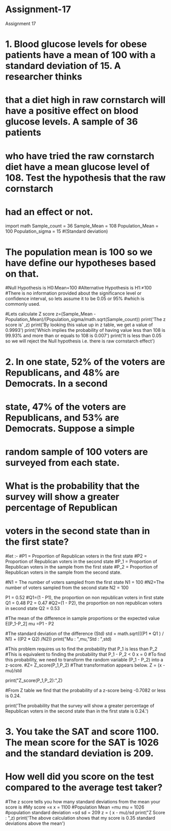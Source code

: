 # Assignment-17

Assignment 17

# 1. Blood glucose levels for obese patients have a mean of 100 with a standard deviation of 15. A researcher thinks 
# that a diet high in raw cornstarch will have a positive effect on blood glucose levels. A sample of 36 patients 
# who have tried the raw cornstarch diet have a mean glucose level of 108. Test the hypothesis that the raw cornstarch 
# had an effect or not.

import math
Sample_count = 36
Sample_Mean = 108
Population_Mean = 100
Population_sigma = 15 #(Standard deviation)

# The population mean is 100 so we have define our hypotheses based on that.
#Null Hypothesis is H0:Mean=100 
#Alternative Hypothesis is H1:≠100
#There is no information provided about the significance level or confidence interval, so lets assume it to be 0.05 or 95%
#which is commonly used.

#Lets calculate Z score
z=(Sample_Mean - Population_Mean)/(Population_sigma/math.sqrt(Sample_count))
print('The z score is' ,z)
print('By looking this value up in z table, we get a value of 0.9993')
print('Which implies the probability of having value less than 108 is 99.93% and more than or equals to 108 is 0.007')
print('It is less than 0.05 so we will reject the Null hypothesis i.e. there is raw cornstarch effect')

# 2. In one state, 52% of the voters are Republicans, and 48% are Democrats. In a second
# state, 47% of the voters are Republicans, and 53% are Democrats. Suppose a simple
# random sample of 100 voters are surveyed from each state.
# What is the probability that the survey will show a greater percentage of Republican
# voters in the second state than in the first state?

#let :-
#P1 = Proportion of Republican voters in the first state
#P2 = Proportion of Republican voters in the second state
#P_1 = Proportion of Republican voters in the sample from the first state
#P_2 = Proportion of Republican voters in the sample from the second state. 

#N1 = The number of voters sampled from the first state
N1 = 100
#N2=The number of voters sampled from the second state
N2 = 100

P1 = 0.52
#Q1=(1 - P1), the proportion on non republican voters in first state
Q1 = 0.48
P2 = 0.47
#Q2=(1 - P2), the proportion on non republican voters in second state
Q2 = 0.53

#The mean of the difference in sample proportions or the expected value E[P_1-P_2]
mu =P1 - P2

#The standard deviation of the difference (Std)
std = math.sqrt(((P1 * Q1 ) / N1) + ((P2 * Q2) /N2))
print("Mu : ",mu,"Std : ",std)

#This problem requires us to find the probability that P_1 is less than P_2
#This is equivalent to finding the probability that P_1 - P_2 < 0
x = 0
#To find this probability, we need to transform the random variable (P_1 - P_2) into a z-score. 
#Z= Z_score(P_1,P_2)
#That transformation appears below.
Z = (x - mu)/std

print("Z_score(P_1,P_2):",Z)

#From Z table we find that the probability of a z-score being -0.7082 or less is 0.24.

print('The probability that the survey will show a greater percentage of Republican voters in the second state than in the first state is 0.24.')

# 3. You take the SAT and score 1100. The mean score for the SAT is 1026 and the standard deviation is 209. 
# How well did you score on the test compared to the average test taker?

#The z score tells you how many standard deviations from the mean your score is
#My score =x
x = 1100
#Population Mean =mu
mu = 1026 
#population standard deviation =sd
sd = 209 
z = ( x - mu)/sd
print("Z Score : ",z)
print('The above calculation shows that my score is 0.35 standard deviations above the mean')
